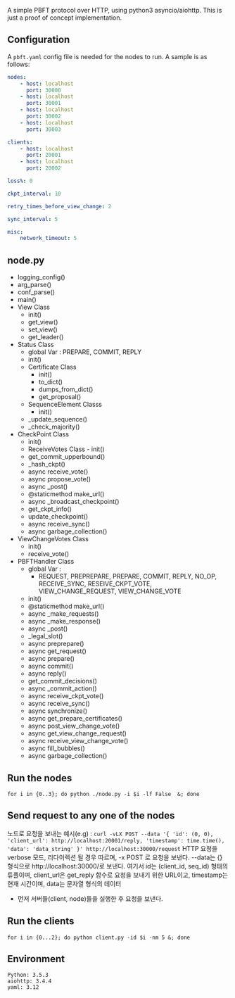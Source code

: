 A simple PBFT protocol over HTTP, using python3 asyncio/aiohttp. This is just a proof of concept implementation.

## Configuration
A `pbft.yaml` config file is needed for the nodes to run. A sample is as follows:
```Yaml
nodes:
    - host: localhost
      port: 30000
    - host: localhost
      port: 30001
    - host: localhost
      port: 30002
    - host: localhost
      port: 30003

clients:
    - host: localhost
      port: 20001
    - host: localhost
      port: 20002

loss%: 0

ckpt_interval: 10

retry_times_before_view_change: 2

sync_interval: 5

misc:
    network_timeout: 5
```

## node.py 
- logging_config()
- arg_parse()
- conf_parse()
- main()
- View Class
    - init()
    - get_view()
    - set_view()
    - get_leader()
- Status Class
    - global Var : PREPARE, COMMIT, REPLY
    - init()
    - Certificate Class
        - init()
        - to_dict()
        - dumps_from_dict()
        - get_proposal()
    - SequenceElement Classs
        - init()
    - _update_sequence()
    - _check_majority()
- CheckPoint Class
    - init()
    - ReceiveVotes Class - init()
    - get_commit_upperbound()
    - _hash_ckpt()
    - async receive_vote()
    - async propose_vote()
    - async _post()
    - @staticmethod make_url()
    - async _broadcast_checkpoint()
    - get_ckpt_info()
    - update_checkpoint()
    - async receive_sync()
    - async garbage_collection()
- ViewChangeVotes Class
    - init()
    - receive_vote()
- PBFTHandler Class
    - global Var :
        - REQUEST, PREPREPARE, PREPARE, COMMIT, REPLY, NO_OP, RECEIVE_SYNC, RESEIVE_CKPT_VOTE, VIEW_CHANGE_REQUEST, VIEW_CHANGE_VOTE
    - init()
    - @staticmethod make_url()
    - async _make_requests()
    - async _make_response()
    - async _post()
    - _legal_slot()
    - async preprepare()
    - async get_request()
    - async prepare()
    - async commit()
    - async reply()
    - get_commit_decisions()
    - async _commit_action()
    - async receive_ckpt_vote()
    - async receive_sync()
    - async synchronize()
    - async get_prepare_certificates()
    - async post_view_change_vote()
    - async get_view_change_request()
    - async receive_view_change_vote()
    - async fill_bubbles()
    - async garbage_collection()

## Run the nodes
`for i in {0..3}; do python ./node.py -i $i -lf False  &; done`

## Send request to any one of the nodes
노드로 요청을 보내는 예시(e.g) : 
`curl -vLX POST --data '{ 'id': (0, 0), 'client_url': http://localhost:20001/reply, 'timestamp': time.time(), 'data': 'data_string' }' http://localhost:30000/request`
HTTP 요청을 verbose 모드, 리다이렉션 될 경우 따르며, -x POST 로 요청을 보낸다. --data는 {} 형식으로 http://localhost:30000/로 보낸다.
여기서 id는 (client_id, seq_id) 형태의 튜플이며, client_url은 get_reply 함수로 요청을 보내기 위한 URL이고, timestamp는 현재 시간이며, data는 문자열 형식의 데이터
* 먼저 서버들(client, node)들을 실행한 후 요청을 보낸다.

## Run the clients
`for i in {0...2}; do python client.py -id $i -nm 5 &; done`

## Environment
```
Python: 3.5.3
aiohttp: 3.4.4
yaml: 3.12
```
